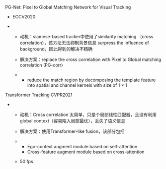 PG-Net: Pixel to Global Matching Network for Visual Tracking 
* ECCV2020

- - 动机：siamese-based      tracker中使用了similarity matching （cross correlation），该方法无法抑制背景信息 surpress the      influence of background，因此得到的解决不精确

  - 解决方案：replace the cross      correlation with Pixel to Global matching correlation (PG-corr)

  - - reduce the match region by       decomposing the template feature into spatial and channel kernels with       size of 1 × 1

 

Transformer Tracking CVPR2021

- - 动机：Cross correlation      太简单，只是个局部线性匹配器，且没有利用global context（容易陷入局部最优），丢失了语义信息

  - 解决方案：使用Transformer-like      fusion，该部分包括

  - - Ego-context augment module       based on self-attention
    - Cross-feature augment module       based on cross-attention

  - 50 fps
